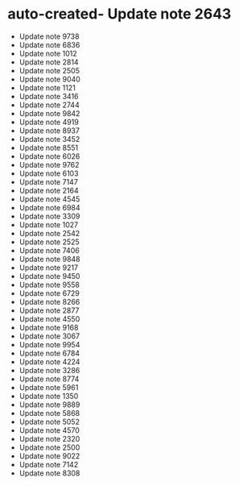 # auto-created- Update note 2643
- Update note 9738
- Update note 6836
- Update note 1012
- Update note 2814
- Update note 2505
- Update note 9040
- Update note 1121
- Update note 3416
- Update note 2744
- Update note 9842
- Update note 4919
- Update note 8937
- Update note 3452
- Update note 8551
- Update note 6026
- Update note 9762
- Update note 6103
- Update note 7147
- Update note 2164
- Update note 4545
- Update note 6984
- Update note 3309
- Update note 1027
- Update note 2542
- Update note 2525
- Update note 7406
- Update note 9848
- Update note 9217
- Update note 9450
- Update note 9558
- Update note 6729
- Update note 8266
- Update note 2877
- Update note 4550
- Update note 9168
- Update note 3067
- Update note 9954
- Update note 6784
- Update note 4224
- Update note 3286
- Update note 8774
- Update note 5961
- Update note 1350
- Update note 9889
- Update note 5868
- Update note 5052
- Update note 4570
- Update note 2320
- Update note 2500
- Update note 9022
- Update note 7142
- Update note 8308
